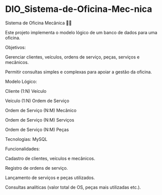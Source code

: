 # DIO_Sistema-de-Oficina-Mec-nica
Sistema de Oficina Mecânica 🚗🔧

Este projeto implementa o modelo lógico de um banco de dados para uma oficina.

Objetivos:

Gerenciar clientes, veículos, ordens de serviço, peças, serviços e mecânicos.

Permitir consultas simples e complexas para apoiar a gestão da oficina.

Modelo Lógico:

Cliente (1:N) Veículo

Veículo (1:N) Ordem de Serviço

Ordem de Serviço (N:M) Mecânico

Ordem de Serviço (N:M) Serviços

Ordem de Serviço (N:M) Peças

Tecnologias: MySQL

Funcionalidades:

Cadastro de clientes, veículos e mecânicos.

Registro de ordens de serviço.

Lançamento de serviços e peças utilizados.

Consultas analíticas (valor total de OS, peças mais utilizadas etc.).
